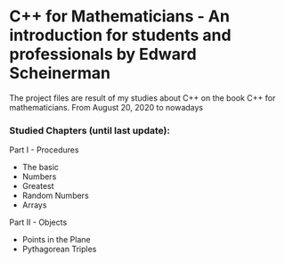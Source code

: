 # C++ for Mathematicians - An introduction for students and professionals by Edward Scheinerman 

The project files are result of my studies about C++ on the book C++ for mathematicians.
From August 20, 2020 to nowadays


### Studied Chapters (until last update):

Part I - Procedures

- The basic
- Numbers
- Greatest
- Random Numbers
- Arrays

Part II - Objects

- Points in the Plane
- Pythagorean Triples


